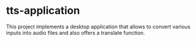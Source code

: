 # tts-application
This project implements a desktop application that allows to convert various inputs into audio files and also offers a translate function.
